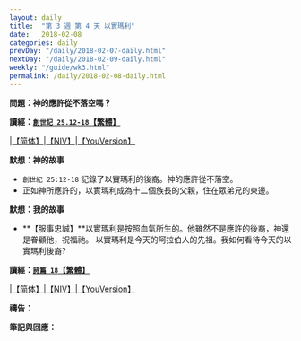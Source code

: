 ```yaml
---
layout: daily
title:  "第 3 週 第 4 天 以實瑪利"
date:   2018-02-08
categories: daily
prevDay: "/daily/2018-02-07-daily.html"
nextDay: "/daily/2018-02-09-daily.html"
weekly: "/guide/wk3.html"
permalink: /daily/2018-02-08-daily.html
---
```


**問題：神的應許從不落空嗎？**

**讀經：[`創世記 25.12-18`【繁體】](https://www.biblegateway.com/passage/?search=gen.25.12-18&version=CUVMPT)**

|[【简体】](https://www.biblegateway.com/passage/?search=gen.25.12-18&version=CUVMPS)|[【NIV】](https://www.biblegateway.com/passage/?search=gen.25.12-18&version=NIV)|[【YouVersion】](https://www.bible.com/zh-TW/bible/46/GEN.25.12-18.CUNP)

**默想：神的故事**
+ `創世紀 25:12-18` 記錄了以實瑪利的後裔。神的應許從不落空。
+ 正如神所應許的，以實瑪利成為十二個族長的父親，住在眾弟兄的東邊。

**默想：我的故事**
+ **【服事忠誠】**以實瑪利是按照血氣所生的。他雖然不是應許的後裔，神還是眷顧他，祝福祂。
以實瑪利是今天的阿拉伯人的先祖。我如何看待今天的以實瑪利後裔?

**讀經：[`詩篇 18`【繁體】](https://www.biblegateway.com/passage/?search=ps.18&version=CUVMPT)**

|[【简体】](https://www.biblegateway.com/passage/?search=ps.18&version=CUVMPS)|[【NIV】](https://www.biblegateway.com/passage/?search=ps.18&version=NIV)|[【YouVersion】](https://www.bible.com/zh-TW/bible/46/PSA.18.CUNP)

**禱告：**

**筆記與回應：**
